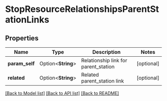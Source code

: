 # StopResourceRelationshipsParentStationLinks

## Properties

Name | Type | Description | Notes
------------ | ------------- | ------------- | -------------
**param_self** | Option<**String**> | Relationship link for parent_station | [optional]
**related** | Option<**String**> | Related parent_station link | [optional]

[[Back to Model list]](../README.md#documentation-for-models) [[Back to API list]](../README.md#documentation-for-api-endpoints) [[Back to README]](../README.md)



